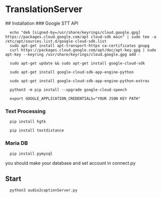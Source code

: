 # TranslationServer
</hr>
## Installation
### Google STT API

```
  echo "deb [signed-by=/usr/share/keyrings/cloud.google.gpg] https://packages.cloud.google.com/apt cloud-sdk main" | sudo tee -a /etc/apt/sources.list.d/google-cloud-sdk.list 
  sudo apt-get install apt-transport-https ca-certificates gnupg
  curl https://packages.cloud.google.com/apt/doc/apt-key.gpg | sudo apt-key --keyring /usr/share/keyrings/cloud.google.gpg add -

  sudo apt-get update && sudo apt-get install google-cloud-sdk

  sudo apt-get install google-cloud-sdk-app-engine-python

  sudo apt-get install google-cloud-sdk-app-engine-python-extras

  python3 -m pip install --upgrade google-cloud-speech

  export GOOGLE_APPLICATION_CREDENTIALS="YOUR JSON KEY PATH"
```

### Text Processing

```
  pip install hgtk
```

```
  pip install textdistance
```

### Maria DB

```
  pip install pymysql
```

you should make your database and set account in connect.py 
## Start

```
  python3 audio2captionServer.py
```
